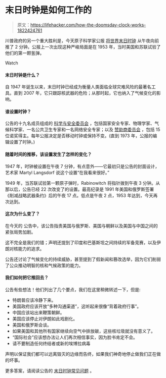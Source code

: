 # 末日时钟是如何工作的

> 原文：<https://lifehacker.com/how-the-doomsday-clock-works-1822424761>

川普政府的另一个重大胜利是，今天原子科学家公报 [将世界末日时钟](https://thebulletin.org/2018-doomsday-clock-statement) 从午夜向前推了 2 分钟。公报上一次出现这种严峻局面是在 1953 年，当时美国和苏联试验了他们的第一颗氢弹。

Watch

#### **末日时钟是什么？**

自 1947 年诞生以来，末日时钟已经成为衡量人类面临全球灾难风险的最著名工具。直到 2007 年，它只跟踪核武器的危险；从那时起，它也纳入了气候变化的影响。

#### 谁设置时钟？

公告的十九名成员组成的 [科学与安全委员会](https://thebulletin.org/science-and-security-board) ，包括国家安全专家、物理学家、气候科学家、一名公共卫生专家和一名网络安全专家；以及 [赞助商委员会](https://thebulletin.org/board-sponsors-0) ，包括 15 位诺奖得主。每年公报决定是否移动时钟或保持不变。(直到 1973 年，公报的编辑设置了时钟。)

#### 随着时间的推移，该设置发生了怎样的变化？

1947 年，时钟被设置在午夜 7 分钟，有点意外——它最初只是公告的封面设计，艺术家 Martyl Langsdorf 说这个设置“在我看来很好。”

1949 年，当苏联试验第一颗原子弹时，Rabinowitch 将指针拨到午夜 3 分钟。从那以后，公告已经 22 次改变了的设置。最高纪录是 1991 年美国和俄罗斯签署《削减战略武器条约》后的午夜 17 点。低点是午夜 2 点，1953 年达到，今天再次达到。

#### **这次为什么变了？**

在今天的 公告中，该公告指责美国与俄罗斯、美国与朝鲜以及美国与中国之间的紧张局势加剧。

这不完全是我们的错；声明还提到了印度和巴基斯坦之间持续的军备竞赛，以及伊朗对核能力的追求。

公告还讨论了气候变化的持续威胁，甚至提到了假新闻和篡改选举，因为它们削弱了公众推动明智的核和气候政策的能力。

#### 我们如何把它推回去？

公告有些想法！他们列出了几个要点，我们在这里稍微转述一下，但是:

*   特朗普应该冷静下来。
*   美国政府应该开放“多种沟通渠道”，这听起来很像“背着政府行事”。
*   中国应该站出来鞭策朝鲜。
*   美国应该停止对伊朗如此戏剧化。
*   美国和俄罗斯会谈。
*   如果美国和其他所有国家继续向空气中排放碳，这些核垃圾就没有意义了。
*   “国际社会”应该想办法让人们再次相信事实，因为脸书肯定不会。
*   请不要制造任何终结者或新的埃博拉病毒

声明以保证我们都可以远离毁灭的边缘而告终，如果我们神奇地停止做我们正在做的坏事。

更多答案，请阅读公告的 [末日时钟常见问题](https://thebulletin.org/doomsday-clockwork8052) 。